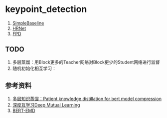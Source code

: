 # keypoint_detection

1. [SimpleBaseline](https://github.com/microsoft/human-pose-estimation.pytorch)
2. [HRNet](https://github.com/xuewengeophysics/HRNet_keypoint_detection)
3. [FPD](https://github.com/ilovepose/fast-human-pose-estimation.pytorch)





## TODO

1. 多层蒸馏：用Block更多的Teacher网络对Block更少的Student网络进行监督
2. 随机初始化相互学习：





## 参考资料

1. [多层知识蒸馏：Patient knowledge distillation for bert model compression](https://github.com/intersun/PKD-for-BERT-Model-Compression)
2. [深度互学习Deep Mutual Learning](https://github.com/YingZhangDUT/Deep-Mutual-Learning)
3. [BERT-EMD](https://github.com/lxk00/BERT-EMD)



